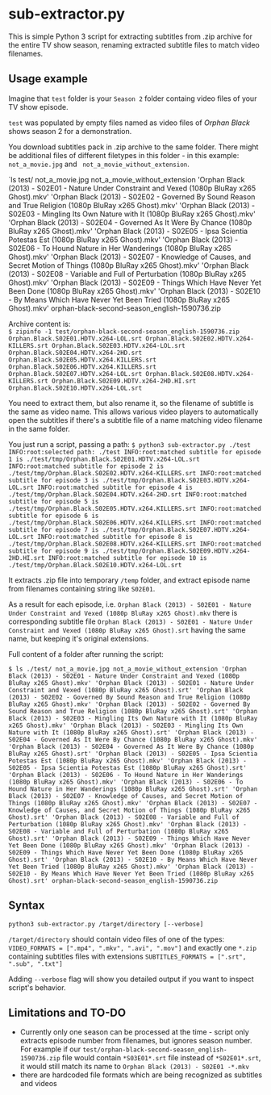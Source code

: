 # sub-extractor.py
This is simple Python 3 script for extracting subtitles from .zip archive for the entire TV show season, renaming extracted subtitle files to match video filenames.
## Usage example
Imagine that `test` folder is your `Season 2` folder containg video files of your TV show episode.

`test` was populated by empty files named as video files of *Orphan Black* shows season 2 for a demonstration.

You download subtitles pack in .zip archive to the same folder. There might be additional files of different filetypes in this folder - in this example: ` not_a_movie.jpg` and ` not_a_movie_without_extension`.

`ls test/
 not_a_movie.jpg
 not_a_movie_without_extension
'Orphan Black (2013) - S02E01 - Nature Under Constraint and Vexed (1080p BluRay x265 Ghost).mkv'
'Orphan Black (2013) - S02E02 - Governed By Sound Reason and True Religion (1080p BluRay x265 Ghost).mkv'
'Orphan Black (2013) - S02E03 - Mingling Its Own Nature with It (1080p BluRay x265 Ghost).mkv'
'Orphan Black (2013) - S02E04 - Governed As It Were By Chance (1080p BluRay x265 Ghost).mkv'
'Orphan Black (2013) - S02E05 - Ipsa Scientia Potestas Est (1080p BluRay x265 Ghost).mkv'
'Orphan Black (2013) - S02E06 - To Hound Nature in Her Wanderings (1080p BluRay x265 Ghost).mkv'
'Orphan Black (2013) - S02E07 - Knowledge of Causes, and Secret Motion of Things (1080p BluRay x265 Ghost).mkv'
'Orphan Black (2013) - S02E08 - Variable and Full of Perturbation (1080p BluRay x265 Ghost).mkv'
'Orphan Black (2013) - S02E09 - Things Which Have Never Yet Been Done (1080p BluRay x265 Ghost).mkv'
'Orphan Black (2013) - S02E10 - By Means Which Have Never Yet Been Tried (1080p BluRay x265 Ghost).mkv'
 orphan-black-second-season_english-1590736.zip

Archive content is:  
`$ zipinfo -1 test/orphan-black-second-season_english-1590736.zip
Orphan.Black.S02E01.HDTV.x264-LOL.srt
Orphan.Black.S02E02.HDTV.x264-KILLERS.srt
Orphan.Black.S02E03.HDTV.x264-LOL.srt
Orphan.Black.S02E04.HDTV.x264-2HD.srt
Orphan.Black.S02E05.HDTV.x264.KILLERS.srt
Orphan.Black.S02E06.HDTV.x264.KILLERS.srt
Orphan.Black.S02E07.HDTV.x264-LOL.srt
Orphan.Black.S02E08.HDTV.x264-KILLERS.srt
Orphan.Black.S02E09.HDTV.x264-2HD.HI.srt
Orphan.Black.S02E10.HDTV.x264-LOL.srt`

 You need to extract them, but also rename it, so the filename of subtitle is the same as video name. This allows various video players to automatically open the subtitles if there's a subtitle file of a name matching video filename in the same folder.

 You just run a script, passing a path:
 `$ python3 sub-extractor.py ./test
INFO:root:selected path: ./test
INFO:root:matched subtitle for episode 1 is ./test/tmp/Orphan.Black.S02E01.HDTV.x264-LOL.srt
INFO:root:matched subtitle for episode 2 is ./test/tmp/Orphan.Black.S02E02.HDTV.x264-KILLERS.srt
INFO:root:matched subtitle for episode 3 is ./test/tmp/Orphan.Black.S02E03.HDTV.x264-LOL.srt
INFO:root:matched subtitle for episode 4 is ./test/tmp/Orphan.Black.S02E04.HDTV.x264-2HD.srt
INFO:root:matched subtitle for episode 5 is ./test/tmp/Orphan.Black.S02E05.HDTV.x264.KILLERS.srt
INFO:root:matched subtitle for episode 6 is ./test/tmp/Orphan.Black.S02E06.HDTV.x264.KILLERS.srt
INFO:root:matched subtitle for episode 7 is ./test/tmp/Orphan.Black.S02E07.HDTV.x264-LOL.srt
INFO:root:matched subtitle for episode 8 is ./test/tmp/Orphan.Black.S02E08.HDTV.x264-KILLERS.srt
INFO:root:matched subtitle for episode 9 is ./test/tmp/Orphan.Black.S02E09.HDTV.x264-2HD.HI.srt
INFO:root:matched subtitle for episode 10 is ./test/tmp/Orphan.Black.S02E10.HDTV.x264-LOL.srt`

It extracts .zip file into temporary `/temp` folder, and extract episode name from filenames containing string like `S02E01`.

As a result for each episode, i.e. `Orphan Black (2013) - S02E01 - Nature Under Constraint and Vexed (1080p BluRay x265 Ghost).mkv` there is corresponding subtitle file `Orphan Black (2013) - S02E01 - Nature Under Constraint and Vexed (1080p BluRay x265 Ghost).srt` having the same name, but keeping it's original extensions.

Full content of a folder after running the script:

`$ ls ./test/
 not_a_movie.jpg
 not_a_movie_without_extension
'Orphan Black (2013) - S02E01 - Nature Under Constraint and Vexed (1080p BluRay x265 Ghost).mkv'
'Orphan Black (2013) - S02E01 - Nature Under Constraint and Vexed (1080p BluRay x265 Ghost).srt'
'Orphan Black (2013) - S02E02 - Governed By Sound Reason and True Religion (1080p BluRay x265 Ghost).mkv'
'Orphan Black (2013) - S02E02 - Governed By Sound Reason and True Religion (1080p BluRay x265 Ghost).srt'
'Orphan Black (2013) - S02E03 - Mingling Its Own Nature with It (1080p BluRay x265 Ghost).mkv'
'Orphan Black (2013) - S02E03 - Mingling Its Own Nature with It (1080p BluRay x265 Ghost).srt'
'Orphan Black (2013) - S02E04 - Governed As It Were By Chance (1080p BluRay x265 Ghost).mkv'
'Orphan Black (2013) - S02E04 - Governed As It Were By Chance (1080p BluRay x265 Ghost).srt'
'Orphan Black (2013) - S02E05 - Ipsa Scientia Potestas Est (1080p BluRay x265 Ghost).mkv'
'Orphan Black (2013) - S02E05 - Ipsa Scientia Potestas Est (1080p BluRay x265 Ghost).srt'
'Orphan Black (2013) - S02E06 - To Hound Nature in Her Wanderings (1080p BluRay x265 Ghost).mkv'
'Orphan Black (2013) - S02E06 - To Hound Nature in Her Wanderings (1080p BluRay x265 Ghost).srt'
'Orphan Black (2013) - S02E07 - Knowledge of Causes, and Secret Motion of Things (1080p BluRay x265 Ghost).mkv'
'Orphan Black (2013) - S02E07 - Knowledge of Causes, and Secret Motion of Things (1080p BluRay x265 Ghost).srt'
'Orphan Black (2013) - S02E08 - Variable and Full of Perturbation (1080p BluRay x265 Ghost).mkv'
'Orphan Black (2013) - S02E08 - Variable and Full of Perturbation (1080p BluRay x265 Ghost).srt'
'Orphan Black (2013) - S02E09 - Things Which Have Never Yet Been Done (1080p BluRay x265 Ghost).mkv'
'Orphan Black (2013) - S02E09 - Things Which Have Never Yet Been Done (1080p BluRay x265 Ghost).srt'
'Orphan Black (2013) - S02E10 - By Means Which Have Never Yet Been Tried (1080p BluRay x265 Ghost).mkv'
'Orphan Black (2013) - S02E10 - By Means Which Have Never Yet Been Tried (1080p BluRay x265 Ghost).srt'
 orphan-black-second-season_english-1590736.zip`

## Syntax
`python3 sub-extractor.py /target/directory [--verbose]`

`/target/directory` should contain video files of one of the types: `VIDEO_FORMATS = [".mp4", ".mkv", ".avi", ".mov"]` and exactly one `*.zip` containing subtitles files with extensions `SUBTITLES_FORMATS = [".srt", ".sub", ".txt"]`

Adding `--verbose` flag will show you detailed output if you want to inspect script's behavior.


## Limitations and TO-DO
- Currently only one season can be processed at the time - script only extracts episode number from filenames, but ignores season number. For example if our `test/orphan-black-second-season_english-1590736.zip` file would contain `*S03E01*.srt` file instead of `*S02E01*.srt`, it would still match its name to `Orphan Black (2013) - S02E01 -*.mkv`
- there are hardcoded file formats which are being recognized as subtitles and videos